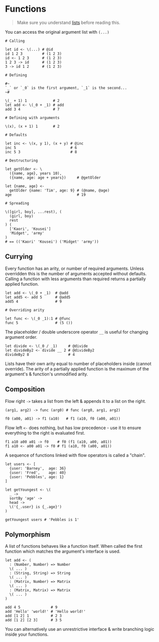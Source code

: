 # Functions

> Make sure you understand [lists](./1_types.md#lists) before reading this.

You can access the original argument list with `(...)`

```fl
# Calling

let id <- \(...) # @id
id 1 2 3         # (1 2 3)
id <- 1 2 3      # (1 2 3)
1 2 3 -> id      # (1 2 3)
3 -> id 1 2      # (1 2 3)

# Defining

#~
`_` or `_0` is the first argument, `_1` is the second...
~#

\(_ + 1) 1            # 2
let add <- \(_0 + _1) # add
add 3 4               # 7
```

```fl
# Defining with arguments

\(x), (x + 1) 1       # 2

# Defaults

let inc <- \(x, y 1), (x + y) # @inc
inc 5                         # 6
inc 5 3                       # 8

# Destructuring

let getOlder <- \
  ({name, age}, years 10),
  ({name, age: age + years})     # @getOlder

let {name, age} <-
  getOlder {name: 'Tim', age: 9} # (@name, @age)
age                              # 19

# Spreading

\([girl, boy], ...rest), (
  (girl, boy)
  rest
) (
  ['Kaori', 'Kousei']
  'Midget', 'army'
)
# == (('Kaori' 'Kousei') ('Midget' 'army'))
```

## Currying

Every function has an arity, or number of required arguments. Unless overridden this is the number of arguments accepted without defaults.
Calling a function with less arguments than required returns a partially applied function.

```fl
let add <- \(_0 + _1)  # @add
let add5 <- add 5      # @add5
add5 4                 # 9

# Overriding arity

let func <- \(_0 _1):1 # @func
func 5                 # (5 ())

```

The placeholder / double underscore operator `__` is useful for changing argument order.

```fl
let divide <- \(_0 / _1)     # @divide
let divideBy2 <- divide __ 2 # @divideBy2
divideBy2 8                  # 4
```

Lists have their own arity equal to number of placeholders inside (cannot override). The arity of a partially applied function is the maximum of the argument's & function's unmodified arity.

## Composition

Flow right `->` takes a list from the left & appends it to a list on the right.

```fl
(arg1, arg2) -> func (arg0) # func (arg0, arg1, arg2)

f0 (a00, a01) -> f1 (a10)   # f1 (a10, f0 (a00, a01))
```

Flow left `<-` does nothing, but has low precedence - use it to ensure everything to the right is evaluated first.

```fl
f1 a10 a00 a01 -> f0    # f0 (f1 (a10, a00, a01))
f1 a10 <- a00 a01 -> f0 # f1 (a10, f0 (a00, a01))
```

A sequence of functions linked with flow operators is called a "chain".

```fl
let users <- [
  {user: 'Barney',  age: 36}
  {user: 'Fred',    age: 40}
  {user: 'Pebbles', age: 1}
]

let getYoungest <- \(
  _ ->
  sortBy 'age' ->
  head ->
  \('{_.user} is {_.age}')
) 

getYoungest users # 'Pebbles is 1'
```

## Polymorphism

A list of functions behaves like a function itself. When called the first function which matches the argument's interface is used.

```fl
let add <- (
  : (Number, Number) => Number
  \( ... )
  : (String, String) => String
  \( ... )
  : (Matrix, Number) => Matrix
  \( ... )
  : (Matrix, Matrix) => Matrix
  \( ... )
)

add 4 5              # 9
add 'Hello' 'world!' # 'Hello world!'
add [1 2] 1          # 2 3
add [1 2] [2 3]      # 3 5
```

You can alternatively use an unrestrictive interface & write branching logic inside your functions.
